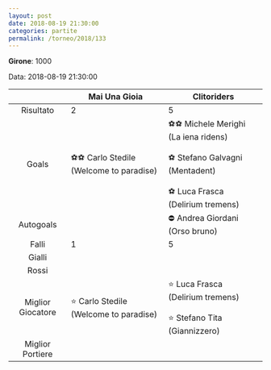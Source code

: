 ```yaml
---
layout: post
date: 2018-08-19 21:30:00
categories: partite
permalink: /torneo/2018/133
---
```

**Girone**: 1000

Data: 2018-08-19 21:30:00

| | Mai Una Gioia | Clitoriders |
|:-----:|-----|-----|
Risultato|2|5
Goals|⚽⚽ Carlo Stedile (Welcome to paradise)|⚽⚽ Michele Merighi (La iena ridens)<br/><br/>⚽ Stefano Galvagni (Mentadent)<br/><br/>⚽ Luca Frasca (Delirium tremens)<br/>
Autogoals||⛔ Andrea Giordani (Orso bruno)<br/>
Falli|1|5
Gialli||
Rossi||
Miglior Giocatore|⭐ Carlo Stedile (Welcome to paradise)<br/>|⭐ Luca Frasca (Delirium tremens)<br/><br/>⭐ Stefano Tita (Giannizzero)<br/>
Miglior Portiere||